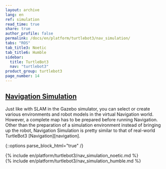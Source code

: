 ```yaml
---
layout: archive
lang: en
ref: simulation
read_time: true
share: true
author_profile: false
permalink: /docs/en/platform/turtlebot3/nav_simulation/
tabs: "ROS"
tab_title3: Noetic
tab_title6: Humble
sidebar:
  title: TurtleBot3
  nav: "turtlebot3"
product_group: turtlebot3
page_number: 14
---
```


<style>body {counter-reset: h1 6 !important;}</style>
<div style="counter-reset: h2 2"></div>

<!--[dummy Header 1]>
  <h1 id="dummy">Simulation</h1>
  <h2 id="dummy">Navigation Simulation</h2>
  <p class="dummy_content">TurtleBot3 Navigation Package</p>
<![end dummy Header 1]-->

## [Navigation Simulation](#navigation-simulation)

Just like with SLAM in the Gazebo simulator, you can select or create various environments and robot models in the virtual Navigation world. However, a complete map has to be prepared before running Navigation. Other than the preparation of a simulation environment instead of bringing up the robot, Navigation Simulation is pretty similar to that of real-world TurtleBot3 [Navigation][navigation].  

{::options parse_block_html="true" /}

<!-- <section data-id="{{ page.tab_title1 }}" class="tab_contents">
{% include en/platform/turtlebot3/nav_simulation_kinetic.md %}
</section> -->

<!-- <section data-id="{{ page.tab_title2 }}" class="tab_contents">
{% include en/platform/turtlebot3/nav_simulation_melodic.md %}
</section> -->

<section data-id="{{ page.tab_title3 }}" class="tab_contents">
{% include en/platform/turtlebot3/nav_simulation_noetic.md %}
</section>

<!-- <section data-id="{{ page.tab_title4 }}" class="tab_contents">
{% include en/platform/turtlebot3/nav_simulation_dashing.md %}
</section> -->

<!-- <section data-id="{{ page.tab_title5 }}" class="tab_contents">
{% include en/platform/turtlebot3/nav_simulation_foxy.md %}
</section> -->

<section data-id="{{ page.tab_title6 }}" class="tab_contents">
{% include en/platform/turtlebot3/nav_simulation_humble.md %}
</section>

<!-- <section data-id="{{ page.tab_title7 }}" class="tab_contents">

**NOTE**: This feature is available for Kinetic, Noetic, Dashing, Foxy. 
{: .notice}

</section> -->

